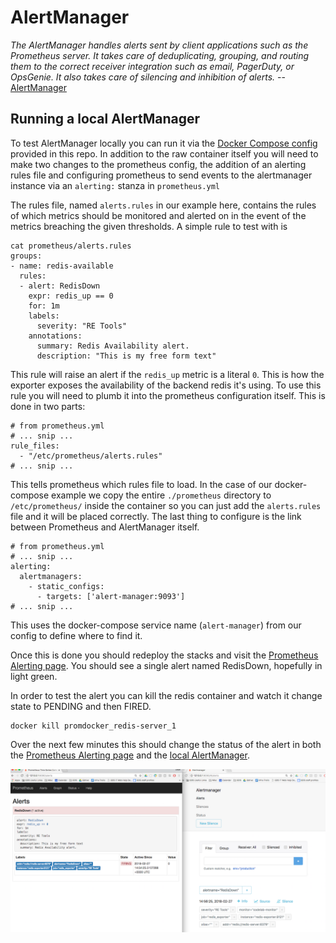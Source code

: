 # AlertManager

_The AlertManager handles alerts sent by client applications such as the Prometheus server. It takes care of deduplicating, grouping, and routing them to the correct receiver integration such as email, PagerDuty, or OpsGenie. It also takes care of silencing and inhibition of alerts._ -- [AlertManager](https://prometheus.io/docs/alerting/alertmanager/)

## Running a local  AlertManager

To test AlertManager locally you can run it via the [Docker Compose config](/exporters/exporter-docker-configs.yaml) provided in this repo. In addition to the raw container itself you will need to make two changes to the prometheus config, the addition of an alerting rules file and configuring prometheus
to send events to the alertmanager instance via an `alerting:` stanza in `prometheus.yml`

The rules file, named `alerts.rules` in our example here, contains the rules of which metrics should be monitored and alerted on in the event of the metrics breaching the given thresholds. A simple rule to test with is

```
cat prometheus/alerts.rules
groups:
- name: redis-available
  rules:
  - alert: RedisDown
    expr: redis_up == 0
    for: 1m
    labels:
      severity: "RE Tools"
    annotations:
      summary: Redis Availability alert.
      description: "This is my free form text"
```

This rule will raise an alert if the `redis_up` metric is a literal `0`. This is how the exporter exposes the availability of the backend redis it's
using. To use this rule you will need to plumb it into the prometheus configuration itself. This is done in two parts:

```
# from prometheus.yml
# ... snip ...
rule_files:
  - "/etc/prometheus/alerts.rules"
# ... snip ...
```

This tells prometheus which rules file to load. In the case of our docker-compose example we copy the entire `./prometheus` directory to `/etc/prometheus/` inside the container so you can just add the `alerts.rules` file and it will be placed correctly. The last thing to configure is the link between Prometheus and AlertManager itself.

```
# from prometheus.yml
# ... snip ...
alerting:
  alertmanagers:
    - static_configs:
      - targets: ['alert-manager:9093']
# ... snip ...
```

This uses the docker-compose service name (`alert-manager`) from our config to define where to find it.

Once this is done you should redeploy the stacks and visit the [Prometheus Alerting page](http://127.0.0.1:9090/alerts). You should see a single alert
named RedisDown, hopefully in light green.

In order to test the alert you can kill the redis container and watch it change state to PENDING and then FIRED.

```
docker kill promdocker_redis-server_1
```

Over the next few minutes this should change the status of the alert in both the [Prometheus Alerting page](http://127.0.0.1:9090/alerts)
and the [local AlertManager](http://127.0.0.1:9093/#/alerts).

![Raised Alert](/alertmanager/triggered-alert.png?raw=true "Triggered alert in prometheus and alertmanager")
